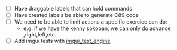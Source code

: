 - [ ] Have draggable labels that can hold commands
- [ ] Have created labels be able to generate C89 code
- [ ] We need to be able to limit actions a specific exercice can do:
    - e.g. if we have the kenny sokoban, we can only do advance ,right,left,etc.
- [ ] Add imgui tests with [imgui_test_engine](https://github.com/ocornut/imgui_test_engine)